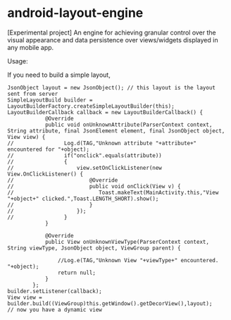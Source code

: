 android-layout-engine
=====================

[Experimental project] An engine for achieving granular control over the visual appearance and data persistence over views/widgets displayed in any mobile app.

Usage:

If you need to build a simple layout,

	JsonObject layout = new JsonObject(); // this layout is the layout sent from server
	SimpleLayoutBuild builder = LayoutBuilderFactory.createSimpleLayoutBuilder(this);
	LayoutBuilderCallback callback = new LayoutBuilderCallback() {
	            @Override
	            public void onUnknownAttribute(ParserContext context, String attribute, final JsonElement element, final JsonObject object, View view) {
	//                Log.d(TAG,"Unknown attribute "+attribute+" encountered for "+object);
	//                if("onclick".equals(attribute))
	//                {
	//                    view.setOnClickListener(new View.OnClickListener() {
	//                        @Override
	//                        public void onClick(View v) {
	//                           Toast.makeText(MainActivity.this,"View "+object+" clicked.",Toast.LENGTH_SHORT).show();
	//                        }
	//                    });
	//                }
	            }
	
	            @Override
	            public View onUnknownViewType(ParserContext context, String viewType, JsonObject object, ViewGroup parent) {
	
	                //Log.e(TAG,"Unknown View "+viewType+" encountered. "+object);
	                return null;
	            }
	        };
	builder.setListener(callback);
	View view = builder.build((ViewGroup)this.getWindow().getDecorView(),layout);
	// now you have a dynamic view
